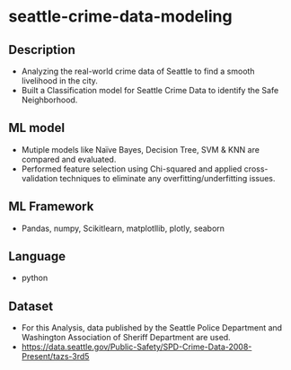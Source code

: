 # seattle-crime-data-modeling
## Description
- Analyzing the real-world crime data of Seattle to find a smooth livelihood in the city. 
- Built a Classification model for Seattle Crime Data to identify the Safe Neighborhood.
## ML model
- Mutiple models like Naïve Bayes, Decision Tree, SVM & KNN are compared and evaluated.
- Performed feature selection using Chi-squared
and applied cross-validation techniques to eliminate any overfitting/underfitting issues.
## ML Framework
- Pandas, numpy, Scikitlearn, matplotllib, plotly, seaborn
## Language
- python
## Dataset
- For this Analysis, data published by the Seattle Police Department and Washington Association of Sheriff Department are used. 
- https://data.seattle.gov/Public-Safety/SPD-Crime-Data-2008-Present/tazs-3rd5

